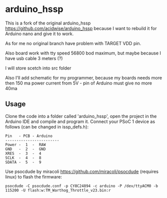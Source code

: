 # arduino_hssp

This is a fork of the original arduino_hssp https://github.com/acidwise/arduino_hssp because I want to rebuild it for Arduino nano and give it to work.

As for me no original branch have problem with TARGET VDD pin.

Also board work with tty speed 56800 bod maximum, but maybe because I have usb cable 3 meters (?)

I will store scetch into src folder

Also I'll add schematic for my programmer, because my boards needs more then 150 ma power current from 5V - pin of Arduino must give no more 40ma

## Usage

Clone the code into a folder called 'arduino_hssp', open the project in the Arduino IDE and compile and program it. Connect your PSoC 1 device as follows (can be changed in issp_defs.h):
```
Pin   - PCB - Arduino
------------------------
Power -  1  -  RAW
GND   -  2  -  GND
XRES  -  3  -  4
SCLK  -  4  -  8
SDATA -  5  -  9
```
Use psocdude by miracoli https://github.com/miracoli/psocdude (requires linux) to flash the firmware: 
```
psocdude -C psocdude.conf -p CY8C24894 -c arduino -P /dev/ttyACM0 -b 115200 -U flash:w:TM_Warthog_Throttle_v23.bin:r